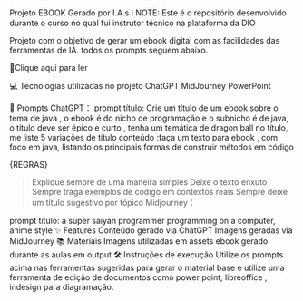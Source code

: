 Projeto EBOOK Gerado por I.A.s
ℹ️ NOTE: Este é o repositório desenvolvido durante o curso no qual fui instrutor técnico na plataforma da DIO

Projeto com o objetivo de gerar um ebook digital com as facilidades das ferramentas de IA. todos os prompts seguem abaixo.

📕Clique aqui para ler

💻 Tecnologias utilizadas no projeto
ChatGPT
MidJourney
PowerPoint


🧠 Prompts
ChatGPT：
prompt
título:	Crie um título de um ebook sobre o tema de java , o ebook é do nicho de programação e o subnicho é de java, o título deve ser épico e curto , tenha um temática de dragon ball no título, me liste 5 variações de título
conteúdo :faça um texto para ebook , com foco em java, listando os principais formas de construir métodos em código

{REGRAS}
> Explique sempre de uma maneira simples
> Deixe o texto enxuto
> Sempre traga exemplos de código em contextos reais
> Sempre deixe um título sugestivo por tópico
Midjourney：

prompt
título: a super saiyan programmer programming on a computer, anime style
✨ Features
Conteúdo gerado via ChatGPT
Imagens geradas via MidJourney
📚 Materiais
Imagens utilizadas em assets
ebook gerado durante as aulas em output
🛠️ Instruções de execução
Utilize os prompts acima nas ferramentas sugeridas para gerar o material base e utilize uma ferramenta de edição de documentos como power point, libreoffice , indesign para diagramação.